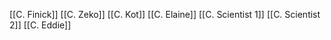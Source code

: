 [[C. Finick]]
[[C. Zeko]]
[[C. Kot]]
[[C. Elaine]]
[[C. Scientist 1]]
[[C. Scientist 2]]
[[C. Eddie]]